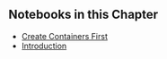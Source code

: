 ## Notebooks in this Chapter
- [Create Containers First](00-CreateContainers.ipynb)
- [Introduction](01-Introduction.ipynb)
